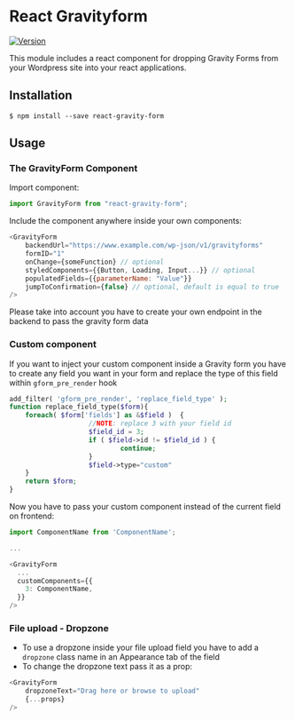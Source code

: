 # React Gravityform

[![Version](https://img.shields.io/npm/v/react-gravity-form.svg)](https://www.npmjs.com/package/react-gravity-form)

This module includes a react component for dropping Gravity Forms from your Wordpress site into your react applications.

## Installation

```
$ npm install --save react-gravity-form
```

## Usage

### The GravityForm Component

Import component:

```javascript
import GravityForm from "react-gravity-form";
```

Include the component anywhere inside your own components:

```javascript
<GravityForm
	backendUrl="https://www.example.com/wp-json/v1/gravityforms"
	formID="1"
	onChange={someFunction} // optional
	styledComponents={{Button, Loading, Input...}} // optional
	populatedFields={{parameterName: "Value"}}
	jumpToConfirmation={false} // optional, default is equal to true
/>
```

Please take into account you have to create your own endpoint in the backend to pass the gravity form data

### Custom component
If you want to inject your custom component inside a Gravity form you have to create any field you want in your form and replace the type of this field within `gform_pre_render` hook
```php
add_filter( 'gform_pre_render', 'replace_field_type' );
function replace_field_type($form){
	foreach( $form['fields'] as &$field )  {
					//NOTE: replace 3 with your field id
					$field_id = 3;
					if ( $field->id != $field_id ) {
							continue;
					}
					$field->type="custom"
	}
	return $form;
}
```
Now you have to pass your custom component instead of the current field on frontend:
```javascript
import ComponentName from 'ComponentName';

...

<GravityForm
  ...
  customComponents={{
    3: ComponentName,
  }}
/>
```

### File upload - Dropzone

- To use a dropzone inside your file upload field you have to add a `dropzone` class name in an Appearance tab of the field  
- To change the dropzone text pass it as a prop:  
```javascript
<GravityForm
	dropzoneText="Drag here or browse to upload"
	{...props}
/>
```